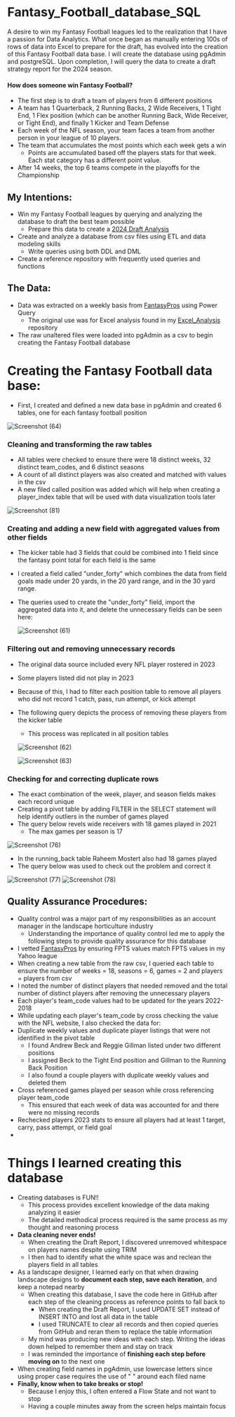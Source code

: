 # Fantasy_Football_database_SQL
A desire to win my Fantasy Football leagues led to the realization that I have a passion for Data Analytics.  What once began as manually entering 100s of rows of data into Excel to prepare for the draft, has evolved into the creation of this Fantasy Football data base.  I will create the database using pgAdmin and postgreSQL.  Upon completion, I will query the data to create a draft strategy report for the 2024 season.    
#### How does someone win Fantasy Football?
  -  The first step is to draft a team of players from 6 different positions 
  -    A team has 1 Quarterback, 2 Running Backs, 2 Wide Receivers, 1 Tight End, 1 Flex position (which can be another Running Back, Wide Receiver, or Tight End), and finally 1 Kicker and Team Defense
  -  Each week of the NFL season, your team faces a team from another person in your league of 10 players.
  -  The team that accumulates the most points which each week gets a win
      - Points are accumulated based off the players stats for that week.  Each stat category has a different point value.
  -  After 14 weeks, the top 6 teams compete in the playoffs for the Championship
## My Intentions:
  -  Win my Fantasy Football leagues by querying and analyzing the database to draft the best team possible
      - Prepare this data to create a [2024 Draft Analysis](https://github.com/bhammy27/2024_Draft_Report_SQL)
  -  Create and analyze a database from csv files using ETL and data modeling skills
      - Write queries using both DDL and DML 
  -  Create a reference repository with frequently used queries and functions

## The Data:
 -  Data was extracted on a weekly basis from [FantasyPros](https://www.fantasypros.com/nfl/stats/qb.php) using Power Query
     - The original use was for Excel analysis found in my [Excel_Analysis](https://github.com/bhammy27/Excel_Analysis) repository
 - The raw unaltered files were loaded into pgAdmin as a csv to begin creating the Fantasy Football database

# Creating the Fantasy Football data base:
- First, I created and defined a new data base in pgAdmin and created 6 tables, one for each fantasy football position
  
![Screenshot (64)](https://github.com/bhammy27/Fantasy_Football_db/assets/154477061/0422e85c-3733-467a-b70b-6a5ae21acfdd)

### Cleaning and transforming the raw tables
-  All tables were checked to ensure there were 18 distinct weeks, 32 distinct team_codes, and 6 distinct seasons
-  A count of all distinct players was also created and matched with values in the csv
-  A new filed called position was added which will help when creating a player_index table that will be used with data visualization tools later

![Screenshot (81)](https://github.com/bhammy27/Fantasy_Football_db/assets/154477061/9d359290-a2a6-4238-9160-07410074ddf2)

### Creating and adding a new field with aggregated values from other fields
-  The kicker table had 3 fields that could be combined into 1 field since the fantasy point total for each field is the same
-  I created a field called "under_forty" which combines the data from field goals made under 20 yards, in the 20 yard range, and in the 30 yard range.
-  The queries used to create the "under_forty" field, import the aggregated data into it, and delete the unnecessary fields can be seen here:

    ![Screenshot (61)](https://github.com/bhammy27/Fantasy_Football_db/assets/154477061/eb5b107a-0863-4318-8ca4-5633e75eda7d)

### Filtering out and removing unnecessary records
-  The original data source included every NFL player rostered in 2023
-  Some players listed did not play in 2023 
-  Because of this, I had to filter each position table to remove all players who did not record 1 catch, pass, run attempt, or kick attempt
-  The following query depicts the process of removing these players from the kicker table
    - This process was replicated in all position tables

    ![Screenshot (62)](https://github.com/bhammy27/Fantasy_Football_db/assets/154477061/eeec2200-3173-4f3d-87a6-1e1f7e1c0e75)

    ![Screenshot (63)](https://github.com/bhammy27/Fantasy_Football_db/assets/154477061/667fe702-1d15-4564-819d-b1a5a3ff5520)
 
### Checking for and correcting duplicate rows
- The exact combination of the week, player, and season fields makes each record unique
- Creating a pivot table by adding FILTER in the SELECT statement will help identify outliers in the number of games played
- The query below revels wide receivers with 18 games played in 2021
    - The max games per season is 17
 
![Screenshot (76)](https://github.com/bhammy27/Fantasy_Football_db/assets/154477061/ea457b72-cfd4-4c80-9b62-a048d9409ce2)

- In the running_back table Raheem Mostert also had 18 games played
- The query below was used to check out the problem and correct it
  
![Screenshot (77)](https://github.com/bhammy27/Fantasy_Football_db/assets/154477061/e73f742e-853f-49b1-b4ab-5045a3b452a5)
![Screenshot (78)](https://github.com/bhammy27/Fantasy_Football_db/assets/154477061/b339f640-f50e-49ac-bebe-5d35c7394a86)


## Quality Assurance Procedures:
-  Quality control was a major part of my responsibilities as an account manager in the landscape horticulture industry
      -  Understanding the importance of quality control led me to apply the following steps to provide quality assurance for this database
-  I vetted [FantasyPros](https://www.fantasypros.com/nfl/stats/qb.php) by ensuring FPTS values match FPTS values in my Yahoo league
-  When creating a new table from the raw csv, I queried each table to ensure the number of weeks = 18, seasons = 6, games = 2 and players = players from csv
-  I noted the number of distinct players that needed removed and the total number of distinct players after removing the unnecessary players 
-  Each player's team_code values had to be updated for the years 2022-2018
-  While updating each player's team_code by cross checking the value with the NFL website, I also checked the data for:
  -  Duplicate weekly values and duplicate player listings that were not identified in the pivot table
      -  I found Andrew Beck and Reggie Gillman listed under two different positions
      -  I assigned Beck to the Tight End position and Gillman to the Running Back Position
      -  I also found a couple players with duplicate weekly values and deleted them
   -  Cross referenced games played per season while cross referencing player team_code
      -  This ensured that each week of data was accounted for and there were no missing records
-  Rechecked players 2023 stats to ensure all players had at least 1 target, carry, pass attempt, or field goal
-  
# Things I learned creating this database
- Creating databases is FUN!!
    - This process provides excellent knowledge of the data making analyzing it easier
    - The detailed methodical process required is the same process as my thought and reasoning process
- **Data cleaning never ends!**
    - When creating the Draft Report, I discovered unremoved whitespace on players names despite using TRIM
    - I then had to identify what the white space was and reclean the players field in all tables
- As a landscape designer, I learned early on that when drawing landscape designs to **document each step, save each iteration**, and keep a notepad nearby
    - When creating this database, I save the code here in GitHub after each step of the cleaning process as reference points to fall back to
        -  When creating the Draft Report, I used UPDATE SET instead of INSERT INTO and lost all data in the table
        -  I used TRUNCATE to clear all records and then copied queries from GitHub and reran them to replace the table information
    - My mind was producing new ideas with each step.  Writing the ideas down helped to remember them and stay on track
    - I was reminded the importance of **finishing each step before moving on** to the next one
- When creating field names in pgAdmin, use lowercase letters since using proper case requires the use of " " around each filed name
- **Finally, know when to take breaks or stop!**
    - Because I enjoy this, I often entered a Flow State and not want to stop
    - Having a couple minutes away from the screen helps maintain focus

